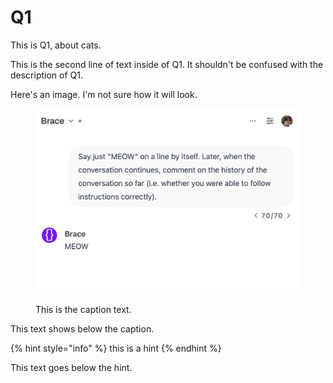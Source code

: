 # Q1

This is Q1, about cats.

This is the second line of text inside of Q1. It shouldn't be confused with the description of Q1.

Here's an image. I'm not sure how it will look.

<figure><img src="../.gitbook/assets/auto-continue hung.png" alt="this is the alt text"><figcaption><p>This is the caption text.</p></figcaption></figure>

This text shows below the caption.

{% hint style="info" %}
this is a hint
{% endhint %}

This text goes below the hint.
